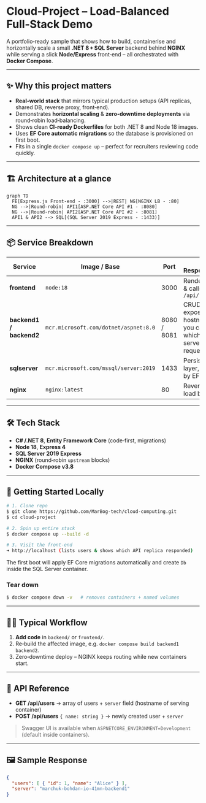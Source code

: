 # Cloud‑Project – Load‑Balanced Full‑Stack Demo  

A portfolio‑ready sample that shows how to build, containerise and horizontally scale a small **.NET 8 + SQL Server** backend behind **NGINX** while serving a slick **Node/Express** front‑end – all orchestrated with **Docker Compose**.

---
## ✨ Why this project matters
* **Real‑world stack** that mirrors typical production setups (API replicas, shared DB, reverse proxy, front‑end).
* Demonstrates **horizontal scaling** & **zero‑downtime deployments** via round‑robin load‑balancing.
* Shows clean **CI‑ready Dockerfiles** for both .NET 8 and Node 18 images.
* Uses **EF Core automatic migrations** so the database is provisioned on first boot.
* Fits in a single `docker compose up` – perfect for recruiters reviewing code quickly.

---
## 🏗️ Architecture at a glance
```mermaid
graph TD
  FE[Express.js Front‑end ‑ :3000] -->|REST| NG[NGINX LB ‑ :80]
  NG -->|Round‑robin| API1[ASP.NET Core API #1 ‑ :8080]
  NG -->|Round‑robin| API2[ASP.NET Core API #2 ‑ :8081]
  API1 & API2 --> SQL[(SQL Server 2019 Express ‑ :1433)]
```

---
## 📦 Service Breakdown
| Service | Image / Base | Port | Key Responsibilities |
|---------|--------------|------|----------------------|
| **frontend** | `node:18` | 3000 | Renders HTML & calls `/api/users` |
| **backend1 / backend2** | `mcr.microsoft.com/dotnet/aspnet:8.0` | 8080 / 8081 | CRUD Users; exposes hostname so you can see which replica served the request |
| **sqlserver** | `mcr.microsoft.com/mssql/server:2019` | 1433 | Persistence layer, seeded by EF Core |
| **nginx** | `nginx:latest` | 80 | Reverse proxy + load balancer |

---
## 🛠️ Tech Stack
* **C# /.NET 8**, **Entity Framework Core** (code‑first, migrations)
* **Node 18**, **Express 4**
* **SQL Server 2019 Express**
* **NGINX** (round‑robin `upstream` blocks)
* **Docker Compose v3.8**

---
## 🚀 Getting Started Locally
```bash
# 1. Clone repo
$ git clone https://github.com/MarBog-tech/cloud-computing.git
$ cd cloud‑project

# 2. Spin up entire stack
$ docker compose up --build -d

# 3. Visit the front‑end
➜ http://localhost (lists users & shows which API replica responded)
```
The first boot will apply EF Core migrations automatically and create `Db` inside the SQL Server container.

### Tear down
```bash
$ docker compose down -v   # removes containers + named volumes
```

---
## 🧑‍💻️ Typical Workflow
1. **Add code** in `backend/` or `frontend/`.
2. Re‑build the affected image, e.g. `docker compose build backend1 backend2`.
3. Zero‑downtime deploy – NGINX keeps routing while new containers start.

---
## 📑 API Reference
* **GET /api/users** → array of users + `server` field (hostname of serving container)
* **POST /api/users** `{ name: string }` → newly created user + `server`

> Swagger UI is available when `ASPNETCORE_ENVIRONMENT=Development` (default inside containers).

---
## 🖼️ Sample Response
```json
{
  "users": [ { "id": 1, "name": "Alice" } ],
  "server": "marchuk-bohdan-io-41mn-backend1"
}
